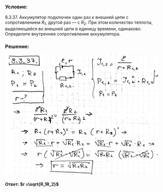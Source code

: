 ###  Условие:

$8.3.37.$ Аккумулятор подключен один раз к внешней цепи с сопротивлением $R_1$, другой раз — с $R_2$. При этом количество теплоты, выделяющейся во внешней цепи в единицу времени, одинаково. Определите внутреннее сопротивление аккумулятора.

###  Решение:

![|555x437, 67%](../../img/8.3.37/1.png)

#### Ответ: $r =\sqrt{R_1R_2}$